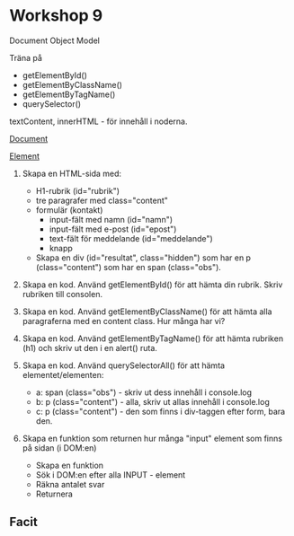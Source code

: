 # Workshop 9

Document Object Model

Träna på

- getElementById()
- getElementByClassName()
- getElementByTagName()
- querySelector()

textContent, innerHTML - för innehåll i noderna.

[Document](https://developer.mozilla.org/en-US/docs/Web/API/Document)

[Element](https://developer.mozilla.org/en-US/docs/Web/API/Element)

1. Skapa en HTML-sida med:

   - H1-rubrik (id="rubrik")
   - tre paragrafer med class="content"
   - formulär (kontakt)
     - input-fält med namn (id="namn")
     - input-fält med e-post (id="epost")
     - text-fält för meddelande (id="meddelande")
     - knapp
   - Skapa en div (id="resultat", class="hidden") som har en p (class="content") som har en span (class="obs").

2. Skapa en kod. Använd getElementById() för att hämta din rubrik. Skriv rubriken till consolen.
3. Skapa en kod. Använd getElementByClassName() för att hämta alla paragraferna med en content class. Hur många har vi?
4. Skapa en kod. Använd getElementByTagName() för att hämta rubriken (h1) och skriv ut den i en alert() ruta.
5. Skapa en kod. Använd querySelectorAll() för att hämta elementet/elementen:
   - a: span (class="obs") - skriv ut dess innehåll i console.log
   - b: p (class="content") - alla, skriv ut allas innehåll i console.log
   - c: p (class="content") - den som finns i div-taggen efter form, bara den.
6. Skapa en funktion som returnen hur många "input" element som finns på sidan (i DOM:en)
   - Skapa en funktion
   - Sök i DOM:en efter alla INPUT - element
   - Räkna antalet svar
   - Returnera

## Facit
